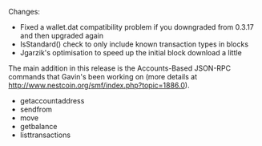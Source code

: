 Changes:
* Fixed a wallet.dat compatibility problem if you downgraded from 0.3.17 and then upgraded again
* IsStandard() check to only include known transaction types in blocks
* Jgarzik's optimisation to speed up the initial block download a little

The main addition in this release is the Accounts-Based JSON-RPC commands that Gavin's been working on (more details at http://www.nestcoin.org/smf/index.php?topic=1886.0).  
* getaccountaddress
* sendfrom
* move
* getbalance
* listtransactions
